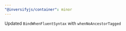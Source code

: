 ```yaml
---
"@inversifyjs/container": minor
---
```


Updated `BindWhenFluentSyntax` with `whenNoAncestorTagged`
